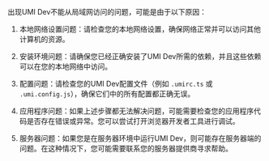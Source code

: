 出现UMI Dev不能从局域网访问的问题，可能是由于以下原因：

1. 本地网络设置问题：请检查您的本地网络设置，确保网络正常并可以访问其他计算机的资源。

2. 安装环境问题：请确保您已经正确安装了UMI Dev所需的依赖，并且这些依赖可以在您的本地网络中访问。

3. 配置问题：请检查您的UMI Dev配置文件（例如 `.umirc.ts` 或 `.umi.config.js`），确保它们中的所有配置都正确无误。

4. 应用程序问题：如果上述步骤都无法解决问题，可能需要检查您的应用程序代码是否存在错误或异常。您可以尝试打开浏览器开发者工具进行调试。

5. 服务器问题：如果您是在服务器环境中运行UMI Dev，则可能存在服务器端的问题。在这种情况下，您可能需要联系您的服务器提供商寻求帮助。
